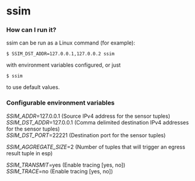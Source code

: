 # ssim 


### How can I run it? ###
ssim can be run as a Linux command (for example):     

``` $ SSIM_DST_ADDR=127.0.0.1,127.0.0.2 ssim ```

with environment variables configured, or just   

``` $ ssim ```

to use default values.   


### Configurable environment variables ###

*SSIM_ADDR*=127.0.0.1 (Source IPv4 address for the sensor tuples)      
*SSIM_DST_ADDR*=127.0.0.1 (Comma delimited destination IPv4 addresses for the sensor tuples)    
*SSIM_DST_PORT*=22221 (Destination port for the sensor tuples)    

*SSIM_AGGREGATE_SIZE*=2 (Number of tuples that will trigger an egress result tuple in esp) 

*SSIM_TRANSMIT*=yes (Enable tracing [yes, no])   
*SSIM_TRACE*=no (Enable tracing [yes, no])
